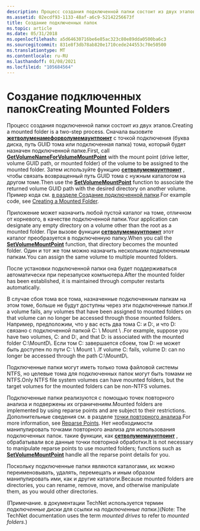 ```yaml
---
description: Процесс создания подключенной папки состоит из двух этапов.
ms.assetid: 02ecdf93-1133-48af-a6c9-52142256673f
title: Создание подключенных папок
ms.topic: article
ms.date: 05/31/2018
ms.openlocfilehash: a5d64630716be6e85ac323c80e89dda0500ba6c3
ms.sourcegitcommit: 831e8f3db78ab820e1710cede244553c70e50500
ms.translationtype: MT
ms.contentlocale: ru-RU
ms.lasthandoff: 01/08/2021
ms.locfileid: "105684564"
---
```

# <a name="creating-mounted-folders"></a><span data-ttu-id="bcea1-103">Создание подключенных папок</span><span class="sxs-lookup"><span data-stu-id="bcea1-103">Creating Mounted Folders</span></span>

<span data-ttu-id="bcea1-104">Процесс создания подключенной папки состоит из двух этапов.</span><span class="sxs-lookup"><span data-stu-id="bcea1-104">Creating a mounted folder is a two-step process.</span></span> <span data-ttu-id="bcea1-105">Сначала вызовите [**жетволуменамефорволумемаунтпоинт**](/windows/desktop/api/FileAPI/nf-fileapi-getvolumenameforvolumemountpointw) с точкой подключения (буква диска, путь GUID тома или подключенная папка) тома, который будет назначен подключенной папке.</span><span class="sxs-lookup"><span data-stu-id="bcea1-105">First, call [**GetVolumeNameForVolumeMountPoint**](/windows/desktop/api/FileAPI/nf-fileapi-getvolumenameforvolumemountpointw) with the mount point (drive letter, volume GUID path, or mounted folder) of the volume to be assigned to the mounted folder.</span></span> <span data-ttu-id="bcea1-106">Затем используйте функцию [**сетволумемаунтпоинт**](/windows/desktop/api/WinBase/nf-winbase-setvolumemountpointa) , чтобы связать возвращенный путь GUID тома с нужным каталогом на другом томе.</span><span class="sxs-lookup"><span data-stu-id="bcea1-106">Then use the [**SetVolumeMountPoint**](/windows/desktop/api/WinBase/nf-winbase-setvolumemountpointa) function to associate the returned volume GUID path with the desired directory on another volume.</span></span> <span data-ttu-id="bcea1-107">Пример кода см. [в разделе Создание подключенной папки](mounting-a-volume-at-a-mount-point.md).</span><span class="sxs-lookup"><span data-stu-id="bcea1-107">For example code, see [Creating a Mounted Folder](mounting-a-volume-at-a-mount-point.md).</span></span>

<span data-ttu-id="bcea1-108">Приложение может назначить любой пустой каталог на томе, отличном от корневого, в качестве подключенной папки.</span><span class="sxs-lookup"><span data-stu-id="bcea1-108">Your application can designate any empty directory on a volume other than the root as a mounted folder.</span></span> <span data-ttu-id="bcea1-109">При вызове функции [**сетволумемаунтпоинт**](/windows/desktop/api/WinBase/nf-winbase-setvolumemountpointa) этот каталог преобразуется в подключенную папку.</span><span class="sxs-lookup"><span data-stu-id="bcea1-109">When you call the [**SetVolumeMountPoint**](/windows/desktop/api/WinBase/nf-winbase-setvolumemountpointa) function, that directory becomes the mounted folder.</span></span> <span data-ttu-id="bcea1-110">Один и тот же том можно назначить нескольким подключенным папкам.</span><span class="sxs-lookup"><span data-stu-id="bcea1-110">You can assign the same volume to multiple mounted folders.</span></span>

<span data-ttu-id="bcea1-111">После установки подключенной папки она будет поддерживаться автоматически при перезапуске компьютера.</span><span class="sxs-lookup"><span data-stu-id="bcea1-111">After the mounted folder has been established, it is maintained through computer restarts automatically.</span></span>

<span data-ttu-id="bcea1-112">В случае сбоя тома все тома, назначенные подключенным папкам на этом томе, больше не будут доступны через эти подключенные папки.</span><span class="sxs-lookup"><span data-stu-id="bcea1-112">If a volume fails, any volumes that have been assigned to mounted folders on that volume can no longer be accessed through those mounted folders.</span></span> <span data-ttu-id="bcea1-113">Например, предположим, что у вас есть два тома C: и D:, и что D: связано с подключенной папкой C: \\ Mount \\ .</span><span class="sxs-lookup"><span data-stu-id="bcea1-113">For example, suppose you have two volumes, C: and D:, and that D: is associated with the mounted folder C:\\MountD\\.</span></span> <span data-ttu-id="bcea1-114">Если том C: завершается сбоем, том D: не может быть доступен по пути C: \\ Mount \\ .</span><span class="sxs-lookup"><span data-stu-id="bcea1-114">If volume C: fails, volume D: can no longer be accessed through the path C:\\MountD\\.</span></span>

<span data-ttu-id="bcea1-115">Подключенные папки могут иметь только тома файловой системы NTFS, но целевые тома для подключенных папок могут быть томами не NTFS.</span><span class="sxs-lookup"><span data-stu-id="bcea1-115">Only NTFS file system volumes can have mounted folders, but the target volumes for the mounted folders can be non-NTFS volumes.</span></span>

<span data-ttu-id="bcea1-116">Подключенные папки реализуются с помощью точек повторного анализа и подвержены их ограничениям.</span><span class="sxs-lookup"><span data-stu-id="bcea1-116">Mounted folders are implemented by using reparse points and are subject to their restrictions.</span></span> <span data-ttu-id="bcea1-117">Дополнительные сведения см. в разделе [точки повторного анализа](reparse-points.md).</span><span class="sxs-lookup"><span data-stu-id="bcea1-117">For more information, see [Reparse Points](reparse-points.md).</span></span> <span data-ttu-id="bcea1-118">Нет необходимости манипулировать точками повторного анализа для использования подключенных папок. такие функции, как [**сетволумемаунтпоинт**](/windows/desktop/api/WinBase/nf-winbase-setvolumemountpointa) , обрабатывали все данные точки повторной обработки.</span><span class="sxs-lookup"><span data-stu-id="bcea1-118">It is not necessary to manipulate reparse points to use mounted folders; functions such as [**SetVolumeMountPoint**](/windows/desktop/api/WinBase/nf-winbase-setvolumemountpointa) handle all the reparse point details for you.</span></span>

<span data-ttu-id="bcea1-119">Поскольку подключенные папки являются каталогами, их можно переименовывать, удалять, перемещать и иным образом манипулировать ими, как и другие каталоги.</span><span class="sxs-lookup"><span data-stu-id="bcea1-119">Because mounted folders are directories, you can rename, remove, move, and otherwise manipulate them, as you would other directories.</span></span>

<span data-ttu-id="bcea1-120">(Примечание. в документации TechNet используется термин *подключенные диски* для ссылки на *подключенные папки*.)</span><span class="sxs-lookup"><span data-stu-id="bcea1-120">(Note: The TechNet documentation uses the term *mounted drives* to refer to *mounted folders*.)</span></span>

 

 




